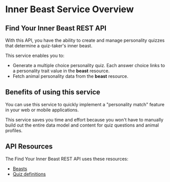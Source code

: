 
# Inner Beast Service Overview

## Find Your Inner Beast REST API

With this API, you have the ability to create and manage personality quizzes that determine a quiz-taker's inner beast.

This service enables you to:

* Generate a multiple choice personality quiz. Each answer choice links to a personality trait value in the **beast** resource.
* Fetch animal personality data from the **beast** resource.

## Benefits of using this service

You can use this service to quickly implement a "personality match" feature in your web or mobile applications.

This service saves you time and effort because you won't have to manually build out the entire data model and content for quiz questions and animal profiles.

## API Resources

The Find Your Inner Beast REST API uses these resources:

* [Beasts](../api/beasts.md)
* [Quiz definitions](../api/quizdefinitions.md) 
